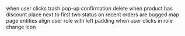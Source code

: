 when user clicks trash pop-up confirmation delete
when product has discount place next to
first two status on recent orders are bugged
map page entities
align user role with left padding
when user clicks in role change icon

